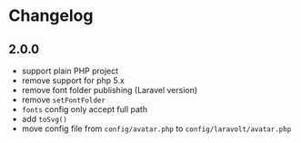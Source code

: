 # Changelog

## 2.0.0
* support plain PHP project
* remove support for php 5.x
* remove font folder publishing (Laravel version)
* remove `setFontFolder`
* `fonts` config only accept full path
* add `toSvg()`
* move config file from `config/avatar.php` to `config/laravolt/avatar.php`
